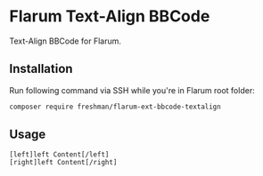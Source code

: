 # Flarum Text-Align BBCode

Text-Align BBCode for Flarum.

## Installation

Run following command via SSH while you're in Flarum root folder:

```bash
composer require freshman/flarum-ext-bbcode-textalign
```

## Usage

```text
[left]left Content[/left]
[right]left Content[/right]
```
